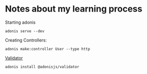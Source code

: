 # Notes about my learning process

Starting adonis

```
adonis serve --dev 
```

Creating Controllers:

```
adonis make:controller User --type http
```

[Validator](https://adonisjs.com/docs/4.1/validator)

```
adonis install @adonisjs/validator
```